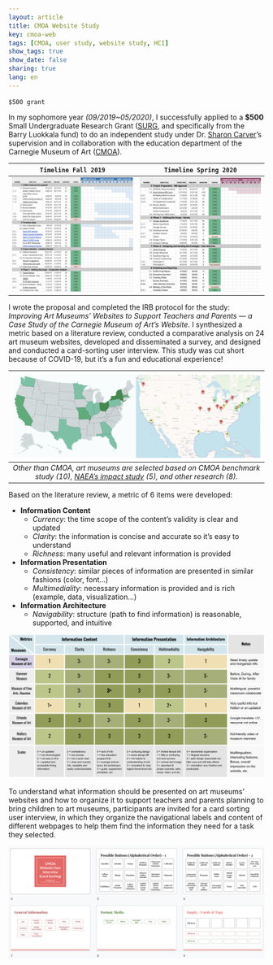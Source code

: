 ```yaml
---
layout: article
title: CMOA Website Study
key: cmoa-web
tags: [CMOA, user study, website study, HCI]
show_tags: true
show_date: false
sharing: true
lang: en
---
```


`$500 grant`

In my sophomore year *(09/2019~05/2020)*, I successfully applied to a **$500** Small Undergraduate Research Grant ([SURG], and specifically from the Barry Luokkala fund) to do an independent study under Dr. [Sharon Carver]’s supervision and in collaboration with the education department of the Carnegie Museum of Art ([CMOA]). 

<!--more-->

| `Timeline Fall 2019` | `Timeline Spring 2020`|
| ---- | ---- |
| ![](/assets/images/cmoa-timeline-F19.png) | ![](/assets/images/cmoa-timeline-S20.png) |


I wrote the proposal and completed the IRB protocol for the study: *Improving Art Museums’ Websites to Support Teachers and Parents — a Case Study of the Carnegie Museum of Art’s Website*. I synthesized a metric based on a literature review, conducted a comparative analysis on 24 art museum websites, developed and disseminated a survey, and designed and conducted a card-sorting user interview. This study was cut short because of COVID-19, but it’s a fun and educational experience!

|![](/assets/images/cmoa-map.png)|
|:--:| 
| *Other than CMOA, art museums are selected based on CMOA benchmark study (10), [NAEA’s impact study][NAEA] (5), and other research (8).* |

Based on the literature review, a metric of 6 items were developed:
- **Information Content**
  - *Currency*: the time scope of the content’s validity is clear and updated
  - *Clarity*: the information is concise and accurate so it’s easy to understand
  - *Richness*: many useful and relevant information is provided 
- **Information Presentation**
  - *Consistency*: similar pieces of information are presented in similar fashions (color, font...)
  - *Multimediality*: necessary information is provided and is rich (example, data, visualization...)
- **Information Architecture**
  - *Navigability*: structure (path to find information) is reasonable, supported, and intuitive

![](/assets/images/cmoa-metric.png)

To understand what information should be presented on art museums’ websites and how to organize it to support teachers and parents planning to bring children to art museums, participants are invited for a card sorting user interview, in which they organize the navigational labels and content of different webpages to help them find the information they need for a task they selected.

![](/assets/images/cmoa-cardsort.png)

[Sharon Carver]: https://www.cmu.edu/dietrich/psychology/people/core-training-faculty/carver-sharon.html

[SURG]: https://www.cmu.edu/uro/research%20grants/SURG/index.html
[CMOA]: https://cmoa.org/
[NAEA]: https://www.arteducators.org/research/articles/377-naea-aamd-research-study-impact-of-art-museum-programs-on-k-12-students